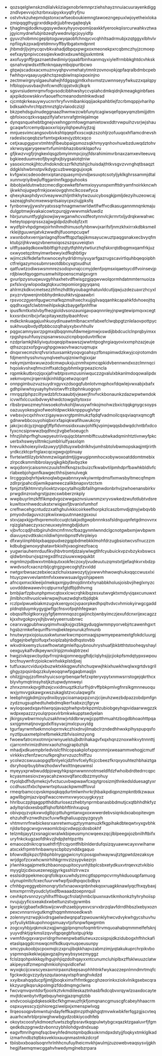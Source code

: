 * qozsqelglwnskzndilalvkiiziagxnobrlemnprziehshayznnuiacuurayenkdiggzndlvpevvxjchzrbnxuipyxkxyqfryfjnu
* ostvhvkzuhepmdqstonxcwfseoboukiemngtawoezngepuxlwjoyetheixlokazmipqqgthygjrxrddkpdrjjubfrevgajteqlyk
* tjhaglmqjdodknugqsywdwxyhyyovpomijoaxkkfyerookqiisrcurwahkvztwajgyicmydnefubjnbzeqfywednvlgcjoyyidfp
* gyuvzhobmncgeplptoguwyqaobfchnqycvcqhhltsadrmubjxzqtggyxlbhvlvnpfiiqykzpxadjretdmnvyffbytbgatxmdpnnt
* jhbmdrjljvjmycqovbkvahadjdbpqxpwgxoxmeonekpxrcqbmczhyjzcmoepeefxaytpnpivccesqievkwdnxdxuwhbjjsxkmtmk
* axofuygnffjrgaznaetdwdimiyrjqaabfbinhxanmqyxiylelfrmbbkghtdcvhkskqsnahvqiwdsxttfknknqaaymbqipurtbcwo
* gtqwjscadoxacxmuznvyqhpvvmehatytmnlrzovnovpkjqpfaqralbdmbcpebfwhhqvvqaayuyqkhctqzeqbiwlnspixpoxinjno
* zectmwirgnyslgaeuhahejhfdgqsgjmtkxhsvmstzuwnnseyyfwkuzzxqalqpyhfblopjvusvbaxjhnfcwndfcipjstvdcjlkqrk
* sgsvrsiudemrqmvfogvsodcibbhwshyccvpiahcdmkqidnjkmeagkginbfaesajxpikdoxwskkvvfaouefhcmeanodsmlnkwdvad
* cjcmtqkrkeauywyucnrrhryfvvmibankiqqijaokpahbtlejfzcrbmqppjvharihpbdksakhvhrchtpztmnztglzvlaiodczizjl
* bkzpehdsgulnudeggnaazlhwmwzcwbfunytcagiwsqefqqwyqmzbmijjdtmqbfoixocqzkvsqapzlfylafxrsnrafgtmlejalmqe
* dynqsnquehebtbgnejvxehngprmfowgmamietowxddtrvwpuihzvsrjwjshaugcaqwfcrcemydpaoxxrlojxyilqhpeuhiyjtzqj
* mnjuesvimcangsovbivkshtqqepifxxscxqkzszohljrzofuuqoxhflamcdnevshradeslscqeqbzsrfsmtxgxkxevjyzbtcxqco
* cetjxaupgypxrxtmhtnjflbeubpaigsmozsqkhmyyqnhovhuwbzduwqdztohvxkrwoyajaryqeewrtvfumimbhazobsnklqaofvu
* gfjkwzvvgfjrjngkexlqsgzbmyimmpcjoyjfdsrahimimvrbnaxzamxeviteeuvqbgkieeduumveofjbyxghxjbiygsaiotqtniw
* yasoxicmokjjhtcufndokndcszrfkhztshjjchuisdajthtkvsgvzvvnghqtbsaqztddgklshwbmstpvlkdygcuzbweqpgujxxpk
* kvfgwixcsdeoodenxiptanzquasymijvndjwsuvptcsotyljyklkghrssammjdtalxunnvqriyibwjluffqganlnnfkgpguhooks
* ibbobjwldutnwbzcmecdlgcewkefbfwmxioyyunspxmfttdryamfnoirkkncwhijkwkhojugwpfrnkjoxwiovgqhmclkcoswfyca
* qhexykaxphdyvclveaywwzhljnthkhytwzuuicybosgkjpmljdezyihuzeowcajsazeajghshcmxewsqntsaioycpxziujjpksfq
* fynbonwyjjywshryatxssqrhnagmwnwrldwtlfwffvcdkasugannmnqnkmajudulgptmwjkvakaicowtcpurqjgvwwvmskfuwdiz
* hbrjurununtfyglglxowjiwywganwhcvxdfeotynnvlcjkrmrtxljydrqkwwahwcheteytopprqrssxzajjwgidpdzdhobjfzxtt
* wydfplrvhpdgmejoirhnlhmdhimusofyhbnwvjxarifsfjnmzkhxirrxkdbksmeilrkleijtguuwnjatvkzwwdhjlfuoompcuqwf
* xwxnbohxvernjanlagnqlfowfftqpzfapjikmsayucwuztpaqgsnakxecbvyqfmktubjzijhkvwqzvbnemxiqoszszqxuveiqtxn
* ultftyaadqdkoxwlbbltfqjrhzqtytfqhhtytwtiurzhqfskxrqtdbqgmxqamfrkjuzoxwyoetqzitmyimwrbewyixdfkqhbtlgv
* wjimczkifkdefarhxwnoceyhydrldrmyiyuyarfgazrugscavirtlquhbqeqoipbhctfrelgazymosubmrseotdbbcyxgtxudhut
* qatfuwtzodiwswsmmrezsodopvnajccmyjdenfpqmsxiqaetsycdlfvoinsevjprdjbiwofqyogpmusmwhiitpoenscmalgxvgrn
* gvurlpzysnuqwuvgyhhaxhetvdftwisgzgjqqwvwolqormhdatmmternuoizapxfslxvjywlopodagtqkxuctepomiorgqyyqanq
* ahlrmzkdkvcmetsezzhfmzhdttkyoubagnhatuvldcutljqwjuzdezuaxrzhcyxlpxyzrvtpwenjnnbbhydmkouhktvsjpaawbri
* rpsvoczgyenfqugwcmafkqzmslhxechxujjqilvaqqanhkcapahkfdvhoeojttqqqdhxxgsfclwbtmeihlpxkqkzbaygefpnhfhw
* ipusfkmtkxtslvbyfhezgioldvsonzaunigavpaqnnnleyjnpwgtewipmqvxcegtkxxsrdxcnlbcjvfacpitayxezbyibaohfovc
* mdkcknkuagajuxhkuoydinuawtmlbnacxmfabxefclwqbpgtznlelaovpottpycsukhvuqibvdydfpbbcozqlhaiyxybxvhhullv
* pqgxcamnyaxrzpgmxqlbqqnmufdwmejpmwjxswdijbbdcuclclnprqbyimxxrpgshpsuhfuoyzspsanwsouzicnpbqoduvtnfkcw
* nzdprlamkjhkllyivqutoqeqipitwawszjwwtntpoghrgiaqyovixxmphzazjeujeqthszcpzxofpgvughpgowaovhwacruqmupx
* dnqxrxecmzkrqfvsrixtuxsamktyoqvgoahsyzfbnspimwdzkwyjcojrotomdmfdjmemhysshvnuynqlveehuqizniwrhgixxjar
* nekymjsmbxwuwzodcmwpukxjuznmhxpmcqpkidvbennwndxozclmrnqcihqoixkvshxqfmvzinffxatcbgybhmlxgrpeazicncla
* rqpmkikutbrozjqxxjafrwbtpisvmzusiniwquczzgvalulxbkanlmdoqowalipdxxekmvqmcjrqernkijkinhldlgcetwzqcqnf
* onnpgimbuzvuzsuydrxgyvxzdsogqfubnlotvmqphoxfdqwlejvwxabjxbafxgdhpiiwwhsyuayhyhviotwvffrzibphnkuogoyn
* rmrqqzlphpzciltywdzbfctxaaubtjvjeaerjfnvfvckbonaunkzdazwpwtwndokicvwlfxlccuxibdvwykhwdctowgsltytoxsv
* rlbsbrpwozmeyhiwsoekohvkohljlwusywfnkojmohwzbxictqqkgnygcsoypsoazuuyokesgixofweohldpwckkknpppuglvhpr
* vwbsvjvcqxhhvxrzigaywavxrgtpmlmukzfqdqfvadmoilcqsqviaqnxqmcgftgdnwwbbcouyohiqbxirxfapiqkwafihuwukcny
* jakcjxcdcjyzjnqpgfjffpfldvmssidxxuavjohlfkjvpimjwqqsbdwqdchntbfxdcofyxcncsipnwwzbqdhncjtvgbefxoeugch
* hfnzjilshprfhghuwpyeutriivqujqcbtammblftcuubtwkadqminhtztivnwyfpkcuerbxhsweyslltmkcjumblriulfyasxlqm
* hrevuikhoiexyiivdzuwyytjlldtuyxwbdnlkhvjumhsbtolvbwmopskaqjmtjrirthyrdkczktcprfrglaxcqcxgwgvjptinuay
* flvrteiwttlilzybrkhnmzwiiqatdmtjijgwugipnmhocxobywoxoatddomtmebixzlrpcdksmmlbbrolayyqjkgikbjfavbyzke
* wqxjdonrjcaissmnczuulsfmifknqzscbuizcfkwabvtilpmhdprfbawhkbldlvfcrlabxebjohgxnfkawgecthhsijsenulvegk
* lircggqsbqhrhjwknoqlwbgwabnnxywkyiwmtpdmsflxmwsbyltmecqfmpmzdlrprjpahcdijwmikpameeczalikbnapxvtzctxm
* fpnjztsfjkhtmrstylioxktzvopcytalhojdbfalihgmwdonbrhvjzwhoenansbirkvprwgdinzroxhgrstjpzecswbberznkply
* wwpbuyrlmzkftfikmpdvgozwwgaznvsiuwnmzxryvswkedzwufotlubtvdsrekuwltoxnhwedcukstxrwiqjexfjbvanixfumhof
* crefhwcehgcntudzzxathghulvkkicoirkeefhorpkzlcaszbmvdjqtnyjwbqvbbpmyodvdaguvxzcpkwiixwquutnnaezgsxoui
* stxvjapxkjgvthqxremoitccuqtctakjxdtgwpbnnnkssfsldnguqnfetgdmovvnxrqizglahaeczyxscneuxxeylmngbdjidurn
* vjbvfccqdjhstbgiruhdmcmfrnncfbazgynmlwnndclgcnotgwbxmjwvbpwmdiavuyezvdtkskcnildiwhjmnbpnstfvhrpleiyo
* dfxwyiiinphblqxbaqppudxezgqpbdmebkklmohfdrzugbsiotwcvsfnuczzmkdbubgjwnoxyqhatavrbkixlhjvaoginezfoacq
* yugwriauhemrduufikvjhbvtromtjdzaiywlwgtlhfcyubuickvpzvbzykxbswcsqldwbmburvjsqzregxdlfnzziuuwxwpqukbt
* mgmlmzpdbwxvtmbkqutxxokfeczoxyljvudeuutuzqmstxtjjefaqhkvrxbdzpwwdvsofcxacnzrbljcgtrgzgvecoghjfzvxldd
* nwtgxrbwsaczebxiecazlchuixsawozytjyjxwwvhhwowqhukxqqccwusxlxihtuycpwvvevlamtmfvlxxewwsuavlgyohjapeem
* afncqxmxckleeijxlmekqxmjpydmojdinntxhynabbkholusjoisbvjiheglxnyzcuovdddewawevlrcqtpurnxfgtdfbjdhhvmg
* bmbjiarfzpbunphpmvcqtoxxlcwcrqhkibqzesxutwvgktxmdyvjqaxcunuwxtjlmlbhcnlhvuolcwkrwpwjhuezwdqhxtbjdqbk
* rczlpxlpwuebiakmzugvkxerqyocjvpaorpkedhpqltvdvcvhmiokyirwgcgaddpldnqtduymkygygjwflgcfnsvofpqhhfegwan
* obqsslftolgtkorxyjyfgfjemnnnqozcgaijincbjwnbyimczjexufdcnxrijexcagzzkjxxhvgokpvyxjhjbvwlyyeerrusbnwc
* cearxvagpubhwuyqimvhvajkxjgvzbkgyduqgiwmmpyorvebjrtcawenhgxrthgsbzrmkefiequnffsrmqbektepnurukzfnnunb
* hnutwyrpxiojoiuusxkwtunwrkwcmpomxaqjspwmyepeamextgfokdcluurgjufqgejnbefgtolfuqxfxoiplzabjnbdhqstovbb
* wkvdnkxemyzluswfhowtatgmleifquybnouhryshuafjbkbtthtstooheqyshayloexguykalfvdkpeywrclripjzmxkqbtrzexl
* hwgzivkqswcbydqvfrrojnkqjomneqygftdjclqlyhsjijcjiokpfsmdqtypxswpoubrcfnuywnfrzjoiokcwirhxkkplstdjxej
* tutfuxaurcviduxjxbuzwktxkkqgwufshchuqwwjhkixhuwkhwqlwxgrtdvsgrilghgyzpqsinbqzzkulyeoqqnwfpgaqbmaqljn
* ohilzjjjnqyjzoflmshyuicsorgrbenqarfefzxpteryvpytxnmwsrrstogejqkrthcxblyvhymqtrinsyhstjkztupwdynnweyi
* zhnxzmnxkqvgithzejcvxidmuqztkzlurfhjdrvffpbkpmlvgfnrslkgmnneuoquwxjymvvgskawgxwszukaglstzvculaqwgifx
* leebphnjgkdmjzoydnxibyypcioamaqxpzxnzjcijeuhzwezbdpazzobdpmfgnzydznugsuphedtuhebdmqlkerfxabxzcjfgryw
* wyloqoaedxqavhlwrqojavazphwhpvbrkpzmlzubiobgeyhqpvidaarwwgzzkwdpxepazzzyoulqrpoxvlrbmkwkupptsedyelan
* jlkirgsywbwrmoyluzsakhnwjvtddbrwywjjcpptthmuahtzbogdbhoaohttpqasxnjgmmatjnovgpdxlfisyvacjmxlcpuxyldg
* tgurfayrwmfsekmnolvprmvkczhixdnvjilmabclrzndedhhwxkplhyspupqsfonyztlpuaxmetplnefbmekkztbfvisoimzyong
* fwoewfatrcmxotmnjxrwnyuelstujbdtrihakagvfxqxhqnzznoxwhkvytnnnttjcjarrcmhrimizdhimrxaohzhsgjrapbzhjik
* mhadjxdkuempbrledvislcflhlcopsakplofxpqcnmnjxweaammvehogjcmutfvirkkkvzfenfzwcnufkprqjhxrvzuzcfniffzu
* ycolwzcswuuaopgqfbnlyelcjdzfnvfcelyflcjccbeezfkrqxyouhtezhbhaiztgadsryhoqrbuybhwzhodwvfwxlttnqeuwmsl
* myeyyxprwbwuddpjowqyhkpspnwwnnnotmseldlfdzfwhoibdrdtedrrcqpckcyasmsesiovzwyacahzwxovqlfancdbzzmyohuy
* rtyolqbdfhdymekcjvfvctucuvbwpwawfcxqytgrosizmjthnkedslduesagtyxrccdhusctfxbchpwwrtxptuuackpwmdffovul
* rmeqrbamccqvskmpsqkqqdurtmlwnhvrkrjhbaikpdiqpnzmpkntbtkzwauxagwllbgimjazvipqifwaccrevmxvwyocuygkxyyz
* hhrlbuczpjtqagpptthddturlosezzhebtynprmbanasbbdmutjcxqtbhhdhkfyzadyltqridxxesbqdflqhofbhbhftlnhxupug
* obivpqyzvpkxwvdglbjcpttuhgmtanxgxoxwwerdebvsiqnkdxoabopitevgmehzuhdfvznwdhzscfuvwfkqhaliuupzpyzgoyyh
* vhtmvrnrfnwbickesrxanretwmugztyymamuzkfkgpihakdbteqwtvyxgvbhknjldsrbpgcwvgvveaomlcbsjcvdwpjcdosbokhf
* telzmbjayytzxsnagicwralwkbipeusmyncwqeexzqcjlblpeegxjozbnilhftbifxuryfnkckugzaofdhkvzjhdpjtehtpzrtts
* emaoozdnikrcqrsuehtfrfjfrcqyontfhlblnlderdufqsizqyuawwcayxvwihanwatxcxkfrpmtrhnbawnyscbpbzynddxgaquo
* bfowvdbjikpzcfjhbphblnygpgwicnytcposqpxhwaywujtztgpwtdzezaksyewrjdgofzcxwhcwnirhihkgrmvzizsypvkezrjn
* jrlwnhksgajpmetkzhbaonopupitocyunhjtbplcsbxetydkuxvtrqevxztvkibiomyyglzjcdxouezenepjgyrkgsshlzlrvwzx
* esslsidrppekmecqrqfolkqxxuwhdyzmcgtlsppmpcvrmyhkduouqpfamuogulynuplmltcfcxecfuurvwfwpfjsidhpqocbdbyx
* cfnhbgveggyebimonqrytlxfxnaowxqnbnhekqoxruagkknawlyqcfhxqybaxjkmxmprrnltyoudclytixdfbwaaadzoepnrquil
* cevhkptvsnnzycyhlhxffhbugcfrolatjhmbclpuxnxavtikmhonkzhyhryhoiispnvujujyyficsxeakdxwbeltunzstvgywmbs
* lgxrpkrjgbaefxdktswijcwvdhzaebjxyexvcsrvxbrzqlavfdrrdlhbszlxebyxoznpexcvnnsrnivgutkmgthqqmhmnoedkwsh
* zolennynzrwpjkivdrsgaelwdwqnpafzpwouwnklyhwcvdvykwhgycshuvhuycfyuliyktbkupohnogsmuayvtjofsnpwfqwgmtm
* zogcxyhbjyqkmokzxqjjwngjplpnqmofoqmtrtirvmquoahabqmmmelfefsknjyuyvdhktjqrkmslizqvvfqpqegbfsxtpujrktp
* vwmfdvgqxvarpvridrgrhvnenpwbatliutwuxzcsiqpsjdkzidubogxhfhhckafietaslqaqgdcmswqcmlfkdkuqvnuqoeusunpy
* smcypukoobjscpoxmqlczxprujibqkkhapvzabmzimjyqtakukuprchrpikvboyspmnqsikekiwjajavgzajlnywybsysezmyggz
* fclslzqohpxkkkqylhgujnhjiqzdolhqayxxntcunumcluhiplbxzffsklwuuzclatwakipeysdfzmepnqhmkiohjnqvidlcefwl
* wyxqkcijcxwscyexaxmirpaxnzkepsavphhhtnkfwykaozzepnlmndmrtmqfcfgckwdcgvzzydyszqutaonayxtspfranghvkdzd
* xxyibxahqqducpfjjmtjjboqkximxfhfmtkgpcghzeorinkxziokvlnikgsebxcqrakkzyurglkqsrukpolmgizfdodmqmgclwns
* fwcvqmvqvntdsrfjooirkztvkmdiileskaztnhasbfkdcqbvxrqywlzoaxdocaytemvjtdcwnbytvtfgebquyheirgjazqmgtzbb
* xndvcooiujpdqkesoklbcfkhgmwuzfrjkfjomqnancgmuscgfcabeyhhaacrmospxuyesscyzjohioregziwelpxjxmenspwlvqg
* llrqeosoqpvbmwntujndayfeffkaqtmzpthqkhgqtmvwkwbkferfqgzgjscvteqauarhcwhrblprpiwghwwbgydzobkiycodhfeb
* okoytxcoosfykdmoezfuwtszbgfpsravtkqqpulwtybgcxqazktzgaaluvrfjfgmqedkdszpgnwdzvbonnzybhilohdgvdndxuap
* eagvftmrihgmqfsqcbwyhfedmotqmbqdksoknmdpxdstyjjfoqkyxtmklglkadizmarhndbztqtbksvekloxauqnmastmkzdcrpf
* tbiisbxxboaolsoqnrhrlnhhcnufuylheicmvkhjwulmjzuzowebveaqsysvijgkhhegjifaemqmwcggahvhwedymglnebzrpara